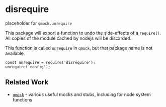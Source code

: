 disrequire
==========

placeholder for `qmock.unrequire`

This package will export a function to undo the side-effects of a `require()`.
All copies of the module cached by nodejs will be discarded.

This function is called `unrequire` in `qmock`, but that package name is not
available.

    const unrequire = require('disrequire');
    unrequire('config');

Related Work
------------

- [`qmock`](https://npmjs.com/package/qmock) - various useful mocks and stubs,
  including for node system functions

